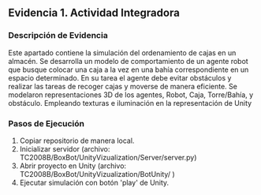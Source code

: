 ## Evidencia 1. Actividad Integradora

### Descripción de Evidencia
Este apartado contiene la simulación del ordenamiento de cajas en un almacén. 
Se desarrolla un modelo de comportamiento de un agente robot que busque colocar una caja a la vez en una bahía correspondiente en un espacio determinado. 
En su tarea el agente debe evitar obstáculos y realizar las tareas de recoger cajas y moverse de manera eficiente. 
Se modelaron representaciones 3D de los agentes, Robot, Caja, Torre/Bahía, y obstáculo. 
Empleando texturas e iluminación en la representación de Unity

### Pasos de Ejecución

1. Copiar repositorio de manera local.
2. Inicializar servidor (archivo: TC2008B/BoxBot/UnityVizualization/Server/server.py)
3. Abrir proyecto en Unity (archivo: TC2008B/BoxBot/UnityVizualization/BotUnity/ )
4. Ejecutar simulación con botón 'play' de Unity.
